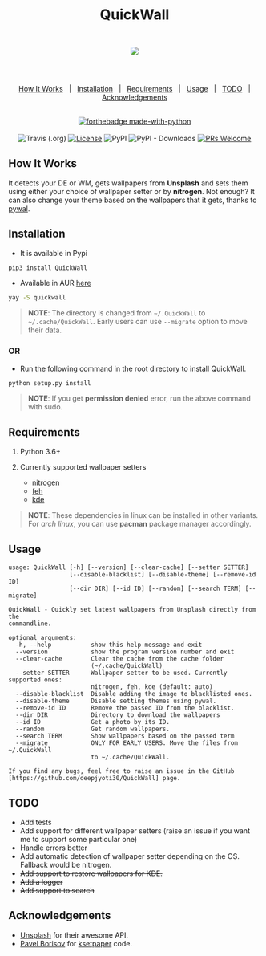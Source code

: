 <h1 align="center">QuickWall</h1>

<div align="center" style="padding-top: 2em !important; padding-bottom: 2em; !important">
    <img src="qw.gif" style="border-radius: 4px !important;">
</div>


<div align="center">
<br/>

<a href="#how-it-works">How It Works</a>&nbsp;&nbsp;&nbsp;|&nbsp;&nbsp;&nbsp;<a href="#installation">Installation</a>&nbsp;&nbsp;&nbsp;|&nbsp;&nbsp;&nbsp;<a href="#requirements">Requirements</a>&nbsp;&nbsp;&nbsp;|&nbsp;&nbsp;&nbsp;<a href="#usage">Usage</a>&nbsp;&nbsp;&nbsp;|&nbsp;&nbsp;&nbsp;<a href="#todo">TODO</a>&nbsp;&nbsp;&nbsp;|&nbsp;&nbsp;&nbsp;<a href="#acknowledgements">Acknowledgements</a>&nbsp;&nbsp;&nbsp;
<br/><br/>

[![forthebadge made-with-python](http://ForTheBadge.com/images/badges/made-with-python.svg)](https://www.python.org/)<br/><br/>
![Travis (.org)](https://img.shields.io/travis/deepjyoti30/QuickWall?style=for-the-badge) [![License](https://img.shields.io/badge/License-MIT-pink.svg?style=for-the-badge)](LICENSE) ![PyPI](https://img.shields.io/pypi/v/QuickWall?style=for-the-badge) ![PyPI - Downloads](https://img.shields.io/pypi/dm/QuickWall?style=for-the-badge) [![PRs Welcome](https://img.shields.io/badge/PRs-welcome-purple.svg?style=for-the-badge)](http://makeapullrequest.com)

</div>

## How It Works

It detects your DE or WM, gets wallpapers from **Unsplash** and sets them using either your choice of wallpaper setter or by **nitrogen**. Not enough? It can also change your theme based on the wallpapers that it gets, thanks to [pywal](https://github.com/dylanaraps/pywal).


## Installation

* It is available in Pypi

```sh
pip3 install QuickWall
```

* Available in AUR [here](https://aur.archlinux.org/packages/quickwall/)

```sh
yay -S quickwall
```

> **NOTE**: The directory is changed from ```~/.QuickWall``` to ```~/.cache/QuickWall```. Early users can use ```--migrate``` option to move their data.

### OR

* Run the following command in the root directory to install QuickWall.

```sh
python setup.py install
```

> **NOTE**: If you get **permission denied** error, run the above command with sudo.

## Requirements

1. Python 3.6+
2. Currently supported wallpaper setters

    - [nitrogen](https://github.com/l3ib/nitrogen)
    - [feh](https://github.com/derf/feh)
    - [kde](https://github.com/KDE/plasma-desktop)

> **NOTE**: These dependencies in linux can be installed in other variants.  
> For *arch linux*, you can use **pacman** package manager accordingly.

## Usage

```console
usage: QuickWall [-h] [--version] [--clear-cache] [--setter SETTER]
                 [--disable-blacklist] [--disable-theme] [--remove-id ID]
                 [--dir DIR] [--id ID] [--random] [--search TERM] [--migrate]

QuickWall - Quickly set latest wallpapers from Unsplash directly from the
commandline.

optional arguments:
  -h, --help           show this help message and exit
  --version            show the program version number and exit
  --clear-cache        Clear the cache from the cache folder
                       (~/.cache/QuickWall)
  --setter SETTER      Wallpaper setter to be used. Currently supported ones:
                       nitrogen, feh, kde (default: auto)
  --disable-blacklist  Disable adding the image to blacklisted ones.
  --disable-theme      Disable setting themes using pywal.
  --remove-id ID       Remove the passed ID from the blacklist.
  --dir DIR            Directory to download the wallpapers
  --id ID              Get a photo by its ID.
  --random             Get random wallpapers.
  --search TERM        Show wallpapers based on the passed term
  --migrate            ONLY FOR EARLY USERS. Move the files from ~/.QuickWall
                       to ~/.cache/QuickWall.

If you find any bugs, feel free to raise an issue in the GitHub
[https://github.com/deepjyoti30/QuickWall] page.

```

## TODO

- Add tests
- Add support for different wallpaper setters (raise an issue if you want me to support some particular one)
- Handle errors better
- Add automatic detection of wallpaper setter depending on the OS. Fallback would be nitrogen.
- ~~Add support to restore wallpapers for KDE.~~
- ~~Add a logger~~
- ~~Add support to search~~

## Acknowledgements

- [Unsplash](https://unsplash.com) for their awesome API.
- [Pavel Borisov](https://github.com/pashazz) for [ksetpaper](https://github.com/pashazz/ksetwallpaper) code.